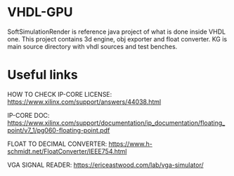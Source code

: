 # VHDL-GPU
SoftSimulationRender is reference java project of what is done inside VHDL one. This project contains 3d engine, obj exporter and float converter.
KG is main source directory with vhdl sources and test benches.

# Useful links
HOW TO CHECK IP-CORE LICENSE:
https://www.xilinx.com/support/answers/44038.html

IP-CORE DOC:
https://www.xilinx.com/support/documentation/ip_documentation/floating_point/v7_1/pg060-floating-point.pdf

FLOAT TO DECIMAL CONVERTER:
https://www.h-schmidt.net/FloatConverter/IEEE754.html

VGA SIGNAL READER:
https://ericeastwood.com/lab/vga-simulator/
